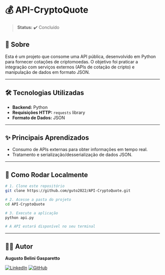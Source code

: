 # 💰 API-CryptoQuote

> **Status:** ✔️ Concluído

## 📖 Sobre

Esta é um projeto que consome uma API pública, desenvolvido em Python para fornecer cotações de criptomoedas. O objetivo foi praticar a integração com serviços externos (APIs de cotação de cripto) e manipulação de dados em formato JSON.

---

## 🛠️ Tecnologias Utilizadas

*   **Backend:** Python
*   **Requisições HTTP:** `requests` library
*   **Formato de Dados:** JSON

---

## ✨ Principais Aprendizados

*   Consumo de APIs externas para obter informações em tempo real.
*   Tratamento e serialização/desserialização de dados JSON.

---

## 🏁 Como Rodar Localmente

```bash
# 1. Clone este repositório
git clone https://github.com/guto2022/API-CryptoQuote.git

# 2. Acesse a pasta do projeto
cd API-CryptoQuote

# 3. Execute a aplicação
python api.py

# A API estará disponível no seu terminal
```

---

## 👨‍💻 Autor

**Augusto Belini Gasparetto**

[![LinkedIn](https://img.shields.io/badge/LinkedIn-0077B5?style=for-the-badge&logo=linkedin&logoColor=white)](https://www.linkedin.com/in/augustobelinigasparetto/)
[![GitHub](https://img.shields.io/badge/GitHub-181717?style=for-the-badge&logo=github&logoColor=white)](https://github.com/guto2022)

